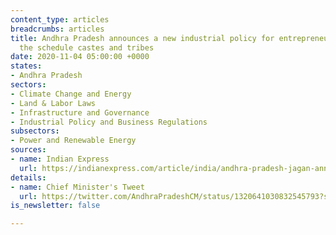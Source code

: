 ```yaml
---
content_type: articles
breadcrumbs: articles
title: Andhra Pradesh announces a new industrial policy for entrepreneurship among
  the schedule castes and tribes
date: 2020-11-04 05:00:00 +0000
states:
- Andhra Pradesh
sectors:
- Climate Change and Energy
- Land & Labor Laws
- Infrastructure and Governance
- Industrial Policy and Business Regulations
subsectors:
- Power and Renewable Energy
sources:
- name: Indian Express
  url: https://indianexpress.com/article/india/andhra-pradesh-jagan-announces-industrial-policy-for-sc-st-entrepreneurs-6891420/
details:
- name: Chief Minister's Tweet
  url: https://twitter.com/AndhraPradeshCM/status/1320641030832545793?s=20
is_newsletter: false

---
```


